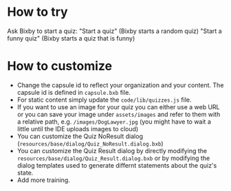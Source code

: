 # How to try
Ask Bixby to start a quiz:
"Start a quiz" (Bixby starts a random quiz)
"Start a funny quiz" (Bixby starts a quiz that is funny)


# How to customize
- Change the capsule id to reflect your organization and your content. The capsule id is defined in `capsule.bxb` file. 
- For static content simply update the `code/lib/quizzes.js` file. 
- If you want to use an image for your quiz you can either use a web URL or you can save your image under `assets/images` and refer to them with a relative path, e.g. `/images/DogLawyer.jpg` (you might have to wait a little until the IDE uploads images to cloud)
- You can customize the Quiz NoResult dialog (`resources/base/dialog/Quiz_NoResult.dialog.bxb`)
- You can customize the Quiz Result dialog by directly modifying the `resources/base/dialog/Quiz_Result.dialog.bxb` or by modifying the dialog templates used to generate differnt statements about the quiz's state.
- Add more training.